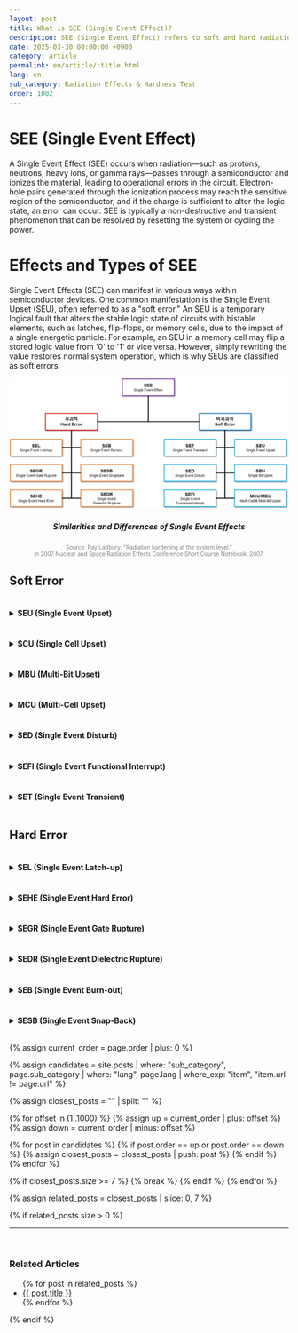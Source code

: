 ```yaml
---
layout: post
title: What is SEE (Single Event Effect)?
description: SEE (Single Event Effect) refers to soft and hard radiation-induced errors in semiconductors, including SEU, SEL, and SEB types.
date: 2025-03-30 00:00:00 +0900
category: article
permalink: en/article/:title.html
lang: en
sub_category: Radiation Effects & Hardness Test
order: 1002
---
```


# SEE (Single Event Effect)

A Single Event Effect (SEE) occurs when radiation—such as protons, neutrons, heavy ions, or gamma rays—passes through a semiconductor and ionizes the material, leading to operational errors in the circuit.
Electron-hole pairs generated through the ionization process may reach the sensitive region of the semiconductor, and if the charge is sufficient to alter the logic state, an error can occur.
SEE is typically a non-destructive and transient phenomenon that can be resolved by resetting the system or cycling the power.

# Effects and Types of SEE

Single Event Effects (SEE) can manifest in various ways within semiconductor devices. One common manifestation is the Single Event Upset (SEU), often referred to as a "soft error."
An SEU is a temporary logical fault that alters the stable logic state of circuits with bistable elements, such as latches, flip-flops, or memory cells, due to the impact of a single energetic particle.
For example, an SEU in a memory cell may flip a stored logic value from '0' to '1' or vice versa. However, simply rewriting the value restores normal system operation, which is why SEUs are classified as soft errors. <br/>

<p align="center"> 
  <img src="/assets/Articles/SEE체계도.webp" alt= "SEE structure diagram">
</p>

<div align="center"> 
<h5>Similarities and Differences of Single Event Effects</h5>
</div>

<p style="font-size: 10px; color: gray; text-align: center;">
Source: Ray Ladbury. "Radiation hardening at the system level."<br> In 2007 Nuclear and Space Radiation Effects Conference Short Course Notebook, 2007.</p>

<h2>Soft Error</h2>

<details>
<summary class="clickable-summary">
<h4  style="display:inline-block">
SEU (Single Event Upset)
</h4>
</summary>

A Single Event Upset (SEU) occurs when a single logic or information bit is flipped. If adjacent bits are affected simultaneously—either physically or logically—it may result in a multi-bit upset (MBU). SEUs involve changes in the logic state of storage elements such as memory cells, latches, or registers. <br/>

</details>

<details>
<summary class="clickable-summary">
<h4  style="display:inline-block">
SCU (Single Cell Upset)
</h4>
</summary>

A Single Cell Upset (SCU) is a form of SEU that affects only a single memory cell or logic element (e.g., latch, flip-flop), unlike an MCU which affects multiple cells.

<p align="center"> 
  <img src="/assets/Articles/SCU.webp">
</p>
<div align="center"> 
<h5>SCU</h5>
</div>
<br/>
</details>

<details>
<summary class="clickable-summary">
<h4  style="display:inline-block">
MBU (Multi-Bit Upset)
</h4>
</summary>
A Multi-Bit Upset (MBU) occurs when a single event causes multiple bit upsets within the same logic word (e.g., frame, column, or sector in FPGAs). It may also result in multiple single-bit upsets across adjacent words.
<br/>
</details>

<details>
<summary class="clickable-summary">
<h4  style="display:inline-block">
MCU (Multi-Cell Upset)
</h4>
</summary>
A Multi-Cell Upset (MCU) refers to a single event that simultaneously flips multiple physically adjacent cells, such as memory bits or flip-flops, in an integrated circuit.
<p align="center"> 
  <img src="/assets/Articles/MCU.webp">
</p>
<div align="center"> 
<h5>MCU</h5>
</div>
<br/>
</details>

<details>
<summary class="clickable-summary">
<h4  style="display:inline-block">
SED (Single Event Disturb)
</h4>
</summary>
A Single Event Disturb (SED) is a temporary instability in an SRAM cell that may eventually return to a stable state. It shares characteristics with SEUs, but may result in soft errors if the disturbance persists long enough to be read. SEDs appear as voltage transients due to ion-induced charge separation and are conceptually similar to SETs, but affect stored states.
<br/>
</details>

<details>
<summary class="clickable-summary">
<h4  style="display:inline-block">
SEFI (Single Event Functional Interrupt)
</h4>
</summary>
A Single Event Functional Interrupt (SEFI) is a type of SEE that disrupts system operation—such as by causing a reset or lock-up—without permanent damage. SEFIs often result from control bit upsets and can be recovered by reset or power cycling. Unlike SELs, SEFIs typically do not involve excessive current.
<br/>
</details>

<details>
<summary class="clickable-summary">
<h4  style="display:inline-block">
SET (Single Event Transient)
</h4>
</summary>
A Single Event Transient (SET) is a brief voltage glitch generated by a SEE in combinational logic. If latched during a clock edge, it may propagate as an error. Most SETs are suppressed by masking mechanisms, and only a small fraction result in actual upsets. In analog circuits, Analog SETs (ASETs) can produce spurious signals that affect digital logic.
<br/>
</details>

<h2>Hard Error</h2>

<details>
<summary class="clickable-summary">
<h4  style="display:inline-block">
SEL (Single Event Latch-up)
</h4>
</summary>
A Single Event Latch-up (SEL) is a high-current state caused by the triggering of a parasitic thyristor structure. This condition persists until power is cycled and may lead to localized heating or damage. Micro-SELs may be non-destructive and difficult to detect.
<br/>
</details>

<details>
<summary class="clickable-summary">
<h4  style="display:inline-block">
SEHE (Single Event Hard Error)
</h4>
</summary>
A Single Event Hard Error (SEHE) refers to irreversible damage caused by a single radiation strike, such as dielectric or substrate breakdown, beyond typical SEU recovery mechanisms.
<br/>
</details>

<details>
<summary class="clickable-summary">
<h4  style="display:inline-block">
SEGR (Single Event Gate Rupture)
</h4>
</summary>
A Single Event Gate Rupture (SEGR) is a destructive event in a MOSFET where particle impact damages the gate oxide, resulting in increased leakage current and potential device failure.
<br/>
</details>

<details>
<summary class="clickable-summary">
<h4  style="display:inline-block">
SEDR (Single Event Dielectric Rupture)
</h4>
</summary>
A Single Event Dielectric Rupture (SEDR) involves the breakdown of dielectric material due to radiation. While observed in ground testing, SEDR has not yet been reported in space missions and remains mostly academic.
<br/>
</details>

<details>
<summary class="clickable-summary">
<h4  style="display:inline-block">
SEB (Single Event Burn-out)
</h4>
</summary>
A Single Event Burn-out (SEB) is a destructive high-current state triggered in power transistors by a single particle strike. It may lead to permanent damage and tends to occur less frequently at elevated temperatures.
<br/>
</details>

<details>
<summary class="clickable-summary">
<h4  style="display:inline-block">
SESB (Single Event Snap-Back)
</h4>
</summary>
A Single Event Snap-Back (SESB) is similar to SEL and occurs when avalanche multiplication activates a parasitic conduction path in a transistor, which remains active until the power is cycled.
</details>

<!-- 관련 글 자동화 -->
{% assign current_order = page.order | plus: 0 %}

{% assign candidates = site.posts 
  | where: "sub_category", page.sub_category 
  | where: "lang", page.lang 
  | where_exp: "item", "item.url != page.url" 
%}

{% assign closest_posts = "" | split: "" %}

{% for offset in (1..1000) %}
  {% assign up = current_order | plus: offset %}
  {% assign down = current_order | minus: offset %}

  {% for post in candidates %}
    {% if post.order == up or post.order == down %}
      {% assign closest_posts = closest_posts | push: post %}
    {% endif %}
  {% endfor %}

  {% if closest_posts.size >= 7 %}
    {% break %}
  {% endif %}
{% endfor %}

{% assign related_posts = closest_posts | slice: 0, 7 %}

{% if related_posts.size > 0 %}
  <hr>
  <br>
  <h3>Related Articles</h3>
  <ul>
    {% for post in related_posts %}
      <li><a href="{{ post.url }}">{{ post.title }}</a></li>
    {% endfor %}
  </ul>
{% endif %}

